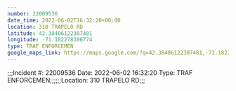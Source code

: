 ```yaml
---
number: 22009536
date_time: 2022-06-02T16:32:20+00:00
location: 310 TRAPELO RD
latitude: 42.38406122307481
longitude: -71.182278306774
type: TRAF ENFORCEMEN
google_maps_link: https://maps.google.com/?q=42.38406122307481,-71.182278306774
---
```


;;;Incident #: 22009536  Date: 2022-06-02 16:32:20   Type: TRAF ENFORCEMEN;;;;;;Location: 310 TRAPELO RD;;;
